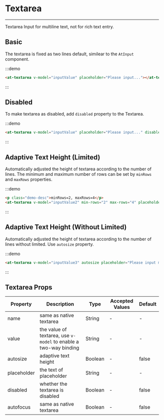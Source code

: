 
# Textarea

----

Textarea Input for multiline text, not for rich text entry.

## Basic

The textarea is fixed as two lines default, similear to the `AtInput` component.

:::demo
```html
<at-textarea v-model="inputValue" placeholder="Please input..."></at-textarea>
```
:::

## Disabled

To make textarea as disabled, add `disabled` property to the Textarea.

:::demo
```html
<at-textarea v-model="inputValue" placeholder="Please input..." disabled></at-textarea>
```
:::

## Adaptive Text Height (Limited)

Automatically adjusted the height of textarea according to the number of lines. The minimum and maximum number of rows can be set by `minRows` and `maxRows` properties.

:::demo
```html
<p class="demo-desc">minRows=2, maxRows=4</p>
<at-textarea v-model="inputValue2" min-rows="2" max-rows="4" placeholder="Please input multiline text..."></at-textarea>
```
:::

## Adaptive Text Height (Without Limited)

Automatically adjusted the height of textarea according to the number of lines without limited. Use `autosize` property.

:::demo
```html
<at-textarea v-model="inputValue3" autosize placeholder="Please input multiline text..."></at-textarea>
```
:::

## Textarea Props

| Property      | Description          | Type      | Accepted Values                           | Default  |
|---------- |-------------- |---------- |--------------------------------  |-------- |
| name | same as native textarea | String | - | - |
| value | the value of textarea, use `v-model` to enable a two-way binding | String | - | - |
| autosize | adaptive text height | Boolean | - | false |
| placeholder | the text of placeholder | String | - | - |
| disabled | whether the textarea is disabled | Boolean | - | false |
| autofocus | same as native textarea | Boolean | - | false |

<script>
export default {
  data() {
    return {
      inputValue: '',
      inputValue2: '',
      inputValue3: ''
    }
  }
}
</script>

<style lang="scss" scoped>
  .at-textarea {
    & + .at-textarea {
      margin-top: 15px;
    }
  }
</style>

